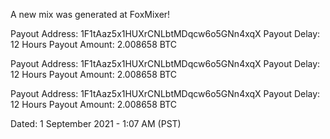 A new mix was generated at FoxMixer!

Payout Address: 1F1tAaz5x1HUXrCNLbtMDqcw6o5GNn4xqX
Payout Delay: 12 Hours
Payout Amount: 2.008658 BTC

Payout Address: 1F1tAaz5x1HUXrCNLbtMDqcw6o5GNn4xqX
Payout Delay: 12 Hours
Payout Amount: 2.008658 BTC

Payout Address: 1F1tAaz5x1HUXrCNLbtMDqcw6o5GNn4xqX
Payout Delay: 12 Hours
Payout Amount: 2.008658 BTC

Dated: 1 September 2021 - 1:07 AM (PST)

